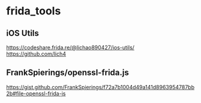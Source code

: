 # frida_tools
## iOS Utils
https://codeshare.frida.re/@lichao890427/ios-utils/
https://github.com/lich4


## FrankSpierings/openssl-frida.js
https://gist.github.com/FrankSpierings/f72a7b1004d49a141d8963954787bb2b#file-openssl-frida-js
